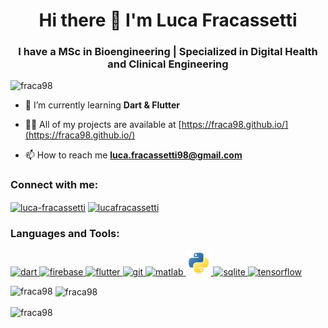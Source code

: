 <h1 align="center">Hi there 👋 I'm Luca Fracassetti</h1>
<h3 align="center">I have a MSc in Bioengineering | Specialized in Digital Health and Clinical Engineering</h3>

<p align="left"> <img src="https://komarev.com/ghpvc/?username=fraca98&label=Profile%20views&color=0e75b6&style=flat" alt="fraca98" /> </p>

- 🌱 I’m currently learning **Dart & Flutter**

- 👨‍💻 All of my projects are available at [https://fraca98.github.io/](https://fraca98.github.io/)

- 📫 How to reach me **luca.fracassetti98@gmail.com**

<h3 align="left">Connect with me:</h3>
<p align="left">
<a href="https://linkedin.com/in/luca-fracassetti" target="blank"><img align="center" src="https://raw.githubusercontent.com/rahuldkjain/github-profile-readme-generator/master/src/images/icons/Social/linked-in-alt.svg" alt="luca-fracassetti" height="30" width="40" /></a>
<a href="https://kaggle.com/lucafracassetti" target="blank"><img align="center" src="https://raw.githubusercontent.com/rahuldkjain/github-profile-readme-generator/master/src/images/icons/Social/kaggle.svg" alt="lucafracassetti" height="30" width="40" /></a>
</p>

<h3 align="left">Languages and Tools:</h3>
<p align="left"> <a href="https://dart.dev" target="_blank" rel="noreferrer"> <img src="https://www.vectorlogo.zone/logos/dartlang/dartlang-icon.svg" alt="dart" width="40" height="40"/> </a> <a href="https://firebase.google.com/" target="_blank" rel="noreferrer"> <img src="https://www.vectorlogo.zone/logos/firebase/firebase-icon.svg" alt="firebase" width="40" height="40"/> </a> <a href="https://flutter.dev" target="_blank" rel="noreferrer"> <img src="https://www.vectorlogo.zone/logos/flutterio/flutterio-icon.svg" alt="flutter" width="40" height="40"/> </a> <a href="https://git-scm.com/" target="_blank" rel="noreferrer"> <img src="https://www.vectorlogo.zone/logos/git-scm/git-scm-icon.svg" alt="git" width="40" height="40"/> </a> <a href="https://www.mathworks.com/" target="_blank" rel="noreferrer"> <img src="https://upload.wikimedia.org/wikipedia/commons/2/21/Matlab_Logo.png" alt="matlab" width="40" height="40"/> </a> <a href="https://www.python.org" target="_blank" rel="noreferrer"> <img src="https://raw.githubusercontent.com/devicons/devicon/master/icons/python/python-original.svg" alt="python" width="40" height="40"/> </a> <a href="https://www.sqlite.org/" target="_blank" rel="noreferrer"> <img src="https://www.vectorlogo.zone/logos/sqlite/sqlite-icon.svg" alt="sqlite" width="40" height="40"/> </a> <a href="https://www.tensorflow.org" target="_blank" rel="noreferrer"> <img src="https://www.vectorlogo.zone/logos/tensorflow/tensorflow-icon.svg" alt="tensorflow" width="40" height="40"/> </a> </p>

<p><img align="left" src="https://github-readme-stats.vercel.app/api/top-langs?username=fraca98&show_icons=true&locale=en&layout=compact" alt="fraca98" /></p>

<p>&nbsp;<img align="center" src="https://github-readme-stats.vercel.app/api?username=fraca98&show_icons=true&locale=en" alt="fraca98" /></p>

<p><img align="center" src="https://github-readme-streak-stats.herokuapp.com/?user=fraca98&" alt="fraca98" /></p>

